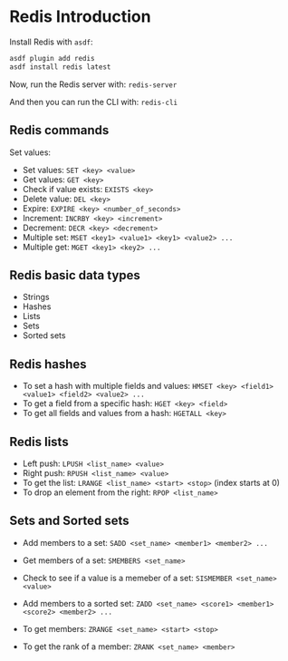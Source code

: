 # Redis Introduction

Install Redis with `asdf`:

```zsh
asdf plugin add redis
asdf install redis latest
```

Now, run the Redis server with: `redis-server`

And then you can run the CLI with: `redis-cli`

## Redis commands

Set values:

* Set values: `SET <key> <value>`
* Get values: `GET <key>`
* Check if value exists: `EXISTS <key>`
* Delete value: `DEL <key>`
* Expire: `EXPIRE <key> <number_of_seconds>`
* Increment: `INCRBY <key> <increment>`
* Decrement: `DECR <key> <decrement>`
* Multiple set: `MSET <key1> <value1> <key1> <value2> ...`
* Multiple get: `MGET <key1> <key2> ...`

## Redis basic data types

* Strings
* Hashes
* Lists
* Sets
* Sorted sets

## Redis hashes

* To set a hash with multiple fields and values: `HMSET <key> <field1> <value1> <field2> <value2> ...`
* To get a field from a specific hash: `HGET <key> <field>`
* To get all fields and values from a hash: `HGETALL <key>`

## Redis lists

* Left push: `LPUSH <list_name> <value>`
* Right push: `RPUSH <list_name> <value>`
* To get the list: `LRANGE <list_name> <start> <stop>` (index starts at 0)
* To drop an element from the right: `RPOP <list_name>`

## Sets and Sorted sets

* Add members to a set: `SADD <set_name> <member1> <member2> ...`
* Get members of a set: `SMEMBERS <set_name>`
* Check to see if a value is a memeber of a set: `SISMEMBER <set_name> <value>`

* Add members to a sorted set: `ZADD <set_name> <score1> <member1> <score2> <member2> ...`
* To get members: `ZRANGE <set_name> <start> <stop>`
* To get the rank of a member: `ZRANK <set_name> <member>`
